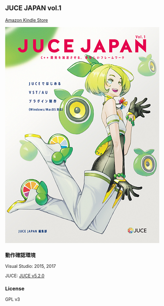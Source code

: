 ## JUCE JAPAN vol.1 ##

[Amazon Kindle Store](https://www.amazon.co.jp/dp/B01HSEBPKO)

![img](./Image/JJ_v1_cover.jpg)


### 動作確認環境 ###

Visual Studio: 2015, 2017

JUCE: [JUCE v5.2.0](https://github.com/WeAreROLI/JUCE/tree/5.2.0)

### License ###
GPL v3
